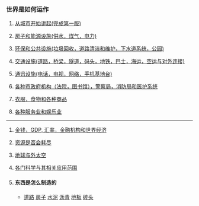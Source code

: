 ### 世界是如何运作

1. <a href="/world/city">从城市开始讲起(完成第一版)</a>

1. <a href="/world/utility">房子和能源设施(供水，煤气，电力)</a>

1. <a href="/world/enviorment">环保和公共设施(垃圾回收，道路清洁和维护，下水道系统，公园)</a>

1. <a href="/world/transportation">交通设施(道路，桥梁，隧道，码头，地铁，巴士，海运，空运与对外连接)</a>

1. <a href="/world/communication">通讯设施(电话，电视，网络，手机基地台)</a>

1. <a href="/world/government">各种市政府机构（法院，图书馆），警察局，消防局和医护系统</a>

1. <a href="/world/goods">衣服，食物和各种商品</a>

1. <a href="/world/entertainment">各种服务业和娱乐业</a>

***

1. <a href="/world/money">金钱，GDP, 汇率，金融机构和世界经济</a>

1. <a href="/world/resource">资源是否会耗尽</a>

1. <a href="/world/planets">地球与外太空</a>

1. <a href="/world/education">各门科学与其相关应用范围</a>

1. #### 东西是怎么制造的
	- <a href="/world/howitsmade/road">道路</a>
	<a href="/world/howitsmade/house">房子</a>
	<a href="/world/howitsmade/cement">水泥</a>
	<a href="/world/howitsmade/asphalt">沥青</a>
	<a href="/world/howitsmade/hardwood_floor">地板</a>
	<a href="/world/howitsmade/brick">砖头</a>
	
	
	